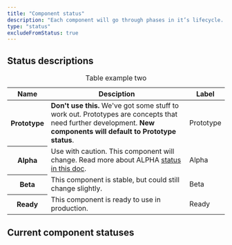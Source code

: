 ```yaml
---
title: "Component status"
description: "Each component will go through phases in it’s lifecycle. Below is a breakdown of the component phases."
type: "status"
excludeFromStatus: true
---
```

## Status descriptions
<table class="rvt-m-top-xl m-bottom-xxl">
    <caption class="sr-only">Table example two</caption>
    <thead>
        <th scope="col">Name</th>
        <th scope="col">Desciption</th>
        <th scope="col">Label</th>
    </thead>
    <tbody>
        <tr>
            <th scope="row">Prototype</th>
            <td><strong>Don't use this.</strong> We've got some stuff to work out. Prototypes are concepts that need further development. <strong>New components will default to Prototype status</strong>.</td>
            <td><span class="rvt-badge rvt-badge--prototype">Prototype</span></td>
        </tr>
        <tr>
            <th scope="row">Alpha</th>
            <td>Use with caution. This component will change. Read more about ALPHA <a href="https://docs.google.com/document/d/1tpmFr8X8FqfZVmKGLR7u_0tbwfiYfBoiHHvv7eeCA7g/edit#heading=h.9g5rkj97omim">status in this doc</a>.</td>
            <td><span class="rvt-badge rvt-badge--alpha">Alpha</span></td>
        </tr>
        <tr>
            <th scope="row">Beta</th>
            <td>This component is stable, but could still change slightly.</td>
            <td><span class="rvt-badge rvt-badge--beta">Beta</span></td>
        </tr>
        <tr>
            <th scope="row">Ready</th>
            <td>This component is ready to use in production.</td>
            <td><span class="rvt-badge rvt-badge--ready">Ready</span></td>
        </tr>
    </tbody>
</table>

## Current component statuses
